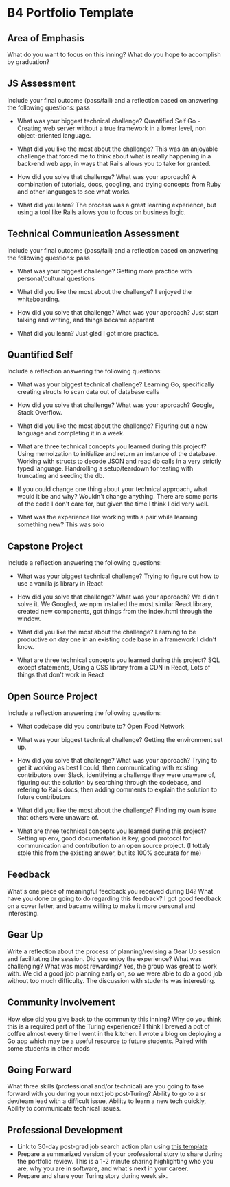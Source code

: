 # B4 Portfolio Template

## Area of Emphasis

What do you want to focus on this inning? What do you hope to accomplish by graduation?


## JS Assessment

Include your final outcome (pass/fail) and a reflection based on answering the following questions:
pass

* What was your biggest technical challenge?
Quantified Self Go - Creating web server without a true framework in a lower level, non object-oriented language. 

* What did you like the most about the challenge?
This was an anjoyable challenge that forced me to think about what is really happening in a back-end web app, in ways that Rails allows you to take for granted.

* How did you solve that challenge? What was your approach?
A combination of tutorials, docs, googling, and trying concepts from Ruby and other languages to see what works.

* What did you learn?
The process was a great learning experience, but using a tool like Rails allows you to focus on business logic.

## Technical Communication Assessment

Include your final outcome (pass/fail) and a reflection based on answering the following questions:
pass

* What was your biggest challenge?
Getting more practice with personal/cultural questions

* What did you like the most about the challenge?
I enjoyed the whiteboarding.

* How did you solve that challenge? What was your approach?
Just start talking and writing, and things became apparent

* What did you learn?
Just glad I got more practice.


## Quantified Self

Include a reflection answering the following questions:

* What was your biggest technical challenge?
Learning Go, specifically creating structs to scan data out of database calls

* How did you solve that challenge? What was your approach?
Google, Stack Overflow.

* What did you like the most about the challenge?
Figuring out a new language and completing it in a week.

* What are three technical concepts you learned during this project?
Using memoization to initialize and return an instance of the database. Working with structs to decode JSON and read db calls in a very strictly typed language. Handrolling a setup/teardown for testing with truncating and seeding the db. 

* If you could change one thing about your technical approach, what would it be and why?
Wouldn't change anything. There are some parts of the code I don't care for, but given the time I think I did very well.

* What was the experience like working with a pair while learning something new?
This was solo

## Capstone Project

Include a reflection answering the following questions:

* What was your biggest technical challenge?
Trying to figure out how to use a vanilla js library in React

* How did you solve that challenge? What was your approach?
We didn't solve it. We Googled, we npm installed the most similar React library, created new components, got things from the index.html through the window. 

* What did you like the most about the challenge?
Learning to be productive on day one in an existing code base in a framework I didn't know.

* What are three technical concepts you learned during this project?
SQL except statements, Using a CSS library from a CDN in React, Lots of things that don't work in React

## Open Source Project

Include a reflection answering the following questions:

* What codebase did you contribute to?
Open Food Network

* What was your biggest technical challenge?
Getting the environment set up.

* How did you solve that challenge? What was your approach?
Trying to get it working as best I could, then communicating with existing contributors over Slack, identifying a challenge they were unaware of, figuring out the solution by searching through the codebase, and refering to Rails docs, then adding comments to explain the solution to future contributors

* What did you like the most about the challenge?
Finding my own issue that others were unaware of.

* What are three technical concepts you learned during this project?
Setting up env, good documentation is key, good protocol for communication and contribution to an open source project.
(I tottaly stole this from the existing answer, but its 100% accurate for me)

## Feedback

What's one piece of meaningful feedback you received during B4? What have you done or going to do regarding this feedback?
I got good feedback on a cover letter, and bacame willing to make it more personal and interesting.

## Gear Up

Write a reflection about the process of planning/revising a Gear Up session and facilitating the session. Did you enjoy the experience? What was challenging? What was most rewarding?
Yes, the group was great to work with. We did a good job planning early on, so we were able to do a good job without too much difficulty. The discussion with students was interesting.

## Community Involvement

How else did you give back to the community this inning? Why do you think this is a required part of the Turing experience?
I think I brewed a pot of coffee almost every time I went in the kitchen. I wrote a blog on deploying a Go app which may be a useful resource to future students. Paired with some students in other mods

## Going Forward

What three skills (professional and/or technical) are you going to take forward with you during your next job post-Turing?
Ability to go to a sr dev/team lead with a difficult issue, Ability to learn a new tech quickly, Ability to communicate technical issues.

## Professional Development

* Link to 30-day post-grad job search action plan using [this template](https://github.com/turingschool/career-development-curriculum/blob/master/module_four/post_grad_plan.md)
* Prepare a summarized version of your professional story to share during the portfolio review. This is a 1-2 minute sharing highlighting who you are, why you are in software, and what's next in your career.
* Prepare and share your Turing story during week six.
